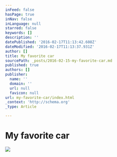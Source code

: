 ```yaml
---
inFeed: false
hasPage: true
inNav: false
inLanguage: null
starred: false
keywords: []
description: ''
datePublished: '2016-02-17T11:13:42.608Z'
dateModified: '2016-02-17T11:13:37.931Z'
author: []
title: My favorite car
sourcePath: _posts/2016-02-15-my-favorite-car.md
published: true
authors: []
publisher:
  name: ''
  domain: ''
  url: null
  favicon: null
url: my-favorite-car/index.html
_context: 'http://schema.org'
_type: Article

---
```

# My favorite car
![](https://the-grid-user-content.s3-us-west-2.amazonaws.com/a68ecc7e-ab7e-42ce-9046-6a39f46bfa76.png)